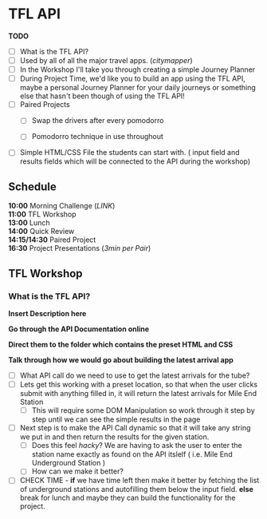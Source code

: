 # TFL API  

**TODO**
- [ ] What is the TFL API?
- [ ] Used by all of all the major travel apps. (_citymapper_)
- [ ] In the Workshop I'll take you through creating a simple Journey Planner
- [ ] During Project Time, we'd like you to build an app using the TFL API, maybe a personal Journey Planner for your daily journeys or something else that hasn't been though of using the TFL API!
- [ ] Paired Projects
    - [ ] Swap the drivers after every pomodorro
    - [ ] Pomodorro technique in use throughout  


 - [ ] Simple HTML/CSS File the students can start with. ( input field and results fields which will be connected to the API during the workshop)

## Schedule

**10:00** Morning Challenge (_LINK_)  
**11:00** TFL Workshop  
**13:00** Lunch  
**14:00** Quick Review  
**14:15/14:30** Paired Project  
**16:30** Project Presentations (_3min per Pair_)  

## TFL Workshop

### What is the TFL API?
**Insert Description here**

**Go through the API Documentation online**

**Direct them to the folder which contains the preset HTML and CSS**

**Talk through how we would go about building the latest arrival app**  
- [ ] What API call do we need to use to get the latest arrivals for the    tube?  
- [ ] Lets get this working with a preset location, so that when the user clicks submit with anything filled in, it will return the latest arrivals for Mile End Station  
    - [ ] This will require some DOM Manipulation so work through it step by step until we can see the simple results in the page  

- [ ] Next step is to make the API Call dynamic so that it will take any string we put in and then return the results for the given station.
    - [ ] Does this feel _hacky_? We are having to ask the user to enter the station name exactly as found on the API itslelf ( i.e. Mile End Underground Station )
    - [ ] How can we make it better?

- [ ] CHECK TIME - **if** we have time left then make it better by fetching the list of underground stations and autofilling them below the input field. **else** break for lunch and maybe they can build the functionality for the project.
